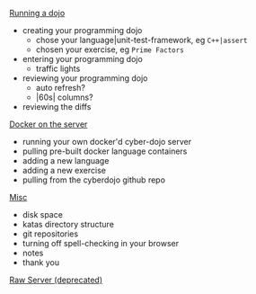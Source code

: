 
[Running a dojo](running-a-dojo.md)
  * creating your programming dojo
    * chose your language|unit-test-framework, eg `C++|assert`
    * chosen your exercise, eg `Prime Factors`
  * entering your programming dojo
    * traffic lights
  * reviewing your programming dojo
    * auto refresh?
    * |60s| columns?
  * reviewing the diffs

[Docker on the server](docker-server.md)
  * running your own docker'd cyber-dojo server
  * pulling pre-built docker language containers
  * adding a new language
  * adding a new exercise
  * pulling from the cyberdojo github repo

[Misc](misc.md)
  * disk space
  * katas directory structure
  * git repositories
  * turning off spell-checking in your browser
  * notes
  * thank you

[Raw Server (deprecated)](raw-server.md)
